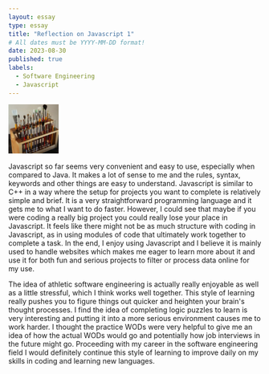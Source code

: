 ```yaml
---
layout: essay
type: essay
title: "Reflection on Javascript 1"
# All dates must be YYYY-MM-DD format!
date: 2023-08-30
published: true
labels:
  - Software Engineering
  - Javascript
---
```


<img width="100px" class="rounded float-start pe-4" src="../img/igniting/paintbrushes.jpg">

  Javascript so far seems very convenient and easy to use, especially when compared to Java. It makes a lot of sense to me and the rules, syntax, keywords and other things are easy to understand. Javascript is similar to C++ in a way where the setup for projects you want to complete is relatively simple and brief. It is a very straightforward programming language and it gets me to what I want to do faster. However, I could see that maybe if you were coding a really big project you could really lose your place in Javascript. It feels like there might not be as much structure with coding in Javascript, as in using modules of code that ultimately work together to complete a task. In the end, I enjoy using Javascript and I believe it is mainly used to handle websites which makes me eager to learn more about it and use it for both fun and serious projects to filter or process data online for my use.
	
   The idea of athletic software engineering is actually really enjoyable as well as a little stressful, which I think works well together. This style of learning really pushes you to figure things out quicker and heighten your brain's thought processes. I find the idea of completing logic puzzles to learn is very interesting and putting it into a more serious environment causes me to work harder. I thought the practice WODs were very helpful to give me an idea of how the actual WODs would go and potentially how job interviews in the future might go. Proceeding with my career in the software engineering field I would definitely continue this style of learning to improve daily on my skills in coding and learning new languages.
